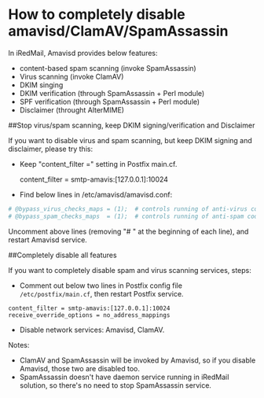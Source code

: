# How to completely disable amavisd/ClamAV/SpamAssassin

In iRedMail, Amavisd provides below features:

* content-based spam scanning (invoke SpamAssassin)
* Virus scanning (invoke ClamAV)
* DKIM singing
* DKIM verification (through SpamAssassin + Perl module)
* SPF verification (through SpamAssassin + Perl module)
* Disclaimer (throught AlterMIME)

##Stop virus/spam scanning, keep DKIM signing/verification and Disclaimer

If you want to disable virus and spam scanning, but keep DKIM signing and disclaimer, please try this:

* Keep "content_filter =" setting in Postfix main.cf.

    content_filter = smtp-amavis:[127.0.0.1]:10024

* Find below lines in /etc/amavisd/amavisd.conf:
```perl
# @bypass_virus_checks_maps = (1);  # controls running of anti-virus code
# @bypass_spam_checks_maps  = (1);  # controls running of anti-spam code
```

Uncomment above lines (removing "# " at the beginning of each line), and restart Amavisd service.

##Completely disable all features

If you want to completely disable spam and virus scanning services, steps:

* Comment out below two lines in Postfix config file `/etc/postfix/main.cf`, then restart Postfix service.

```
content_filter = smtp-amavis:[127.0.0.1]:10024
receive_override_options = no_address_mappings
```

* Disable network services: Amavisd, ClamAV.

Notes:

* ClamAV and SpamAssassin will be invoked by Amavisd, so if you disable Amavisd, those two are disabled too.
* SpamAssassin doesn't have daemon service running in iRedMail solution, so there's no need to stop SpamAssassin service.
